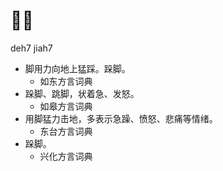 # 𨁽脚
deh7 jiah7
+ 脚用力向地上猛踩。跺脚。
  * 如东方言词典
+ 跺脚、跳脚，状着急、发怒。
  * 如皋方言词典
+ 用脚猛力击地，多表示急躁、愤怒、悲痛等情绪。
  * 东台方言词典
+ 跺脚。
  * 兴化方言词典

